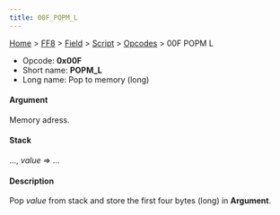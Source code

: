 ```yaml
---
title: 00F_POPM_L
---
```


[Home](../../../../Main_Page.md) > [FF8](../../../../FF8.md) > [Field](../../../Field.md) > [Script](../../Script.md) > [Opcodes](../Opcodes.md) > 00F POPM L

-   Opcode: **0x00F**
-   Short name: **POPM\_L**
-   Long name: Pop to memory (long)

#### Argument

Memory adress.

#### Stack

..., *value* =&gt; ...

#### Description

Pop *value* from stack and store the first four bytes (long) in **Argument**.
